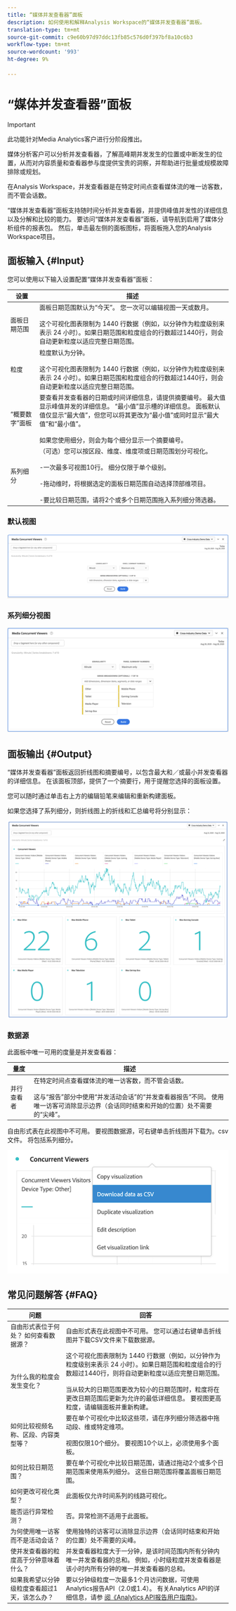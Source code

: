 ```yaml
---
title: “媒体并发查看器”面板
description: 如何使用和解释Analysis Workspace的“媒体并发查看器”面板。
translation-type: tm+mt
source-git-commit: c9e60b97d97ddc13fb85c576d0f397bf8a10c6b3
workflow-type: tm+mt
source-wordcount: '993'
ht-degree: 9%

---
```



# “媒体并发查看器”面板

>[!IMPORTANT]
>
>此功能针对Media Analytics客户进行分阶段推出。

媒体分析客户可以分析并发查看器，了解高峰期并发发生的位置或中断发生的位置，从而对内容质量和查看器参与度提供宝贵的洞察，并帮助进行批量或规模故障排除或规划。

在Analysis Workspace，并发查看器是在特定时间点查看媒体流的唯一访客数，而不管会话数。

“媒体并发查看器”面板支持随时间分析并发查看器，并提供峰值并发性的详细信息以及分解和比较的能力。  要访问“媒体并发查看器”面板，请导航到启用了媒体分析组件的报表包。 然后，单击最左侧的面板图标，将面板拖入您的Analysis Workspace项目。

## 面板输入 {#Input}

您可以使用以下输入设置配置“媒体并发查看器”面板：

| 设置 | 描述 |
|---|---|
| 面板日期范围 | 面板日期范围默认为“今天”。  您一次可以编辑视图一天或数月。 <br> <br>这个可视化图表限制为 1440 行数据（例如，以分钟作为粒度级别来表示 24 小时）。如果日期范围和粒度组合的行数超过1440行，则会自动更新粒度以适应完整日期范围。 |
| 粒度 | 粒度默认为分钟。 <br> <br>这个可视化图表限制为 1440 行数据（例如，以分钟作为粒度级别来表示 24 小时）。如果日期范围和粒度组合的行数超过1440行，则会自动更新粒度以适应完整日期范围。 |
| “概要数字”面板 | 要查看并发查看器的日期或时间详细信息，请提供摘要编号。 最大值显示峰值并发的详细信息。 “最小值”显示槽的详细信息。  面板默认值仅显示“最大值”，但您可以将其更改为“最小值”或同时显示“最大值”和“最小值”。<br><br>如果您使用细分，则会为每个细分显示一个摘要编号。 |
| 系列细分 | （可选）您可以按区段、维度、维度项或日期范围划分可视化。 <br><br>-一次最多可视图10行。 细分仅限于单个级别。<br><br>-拖动维时，将根据选定的面板日期范围自动选择顶部维项目。<br><br>-要比较日期范围，请将2个或多个日期范围拖入系列细分筛选器。 |

### 默认视图

![默认视图](assets/concurrent-viewers-default.png)


### 系列细分视图

![系列细分视图](assets/concurrent-viewers-series-breakdown.png)

## 面板输出 {#Output}

“媒体并发查看器”面板返回折线图和摘要编号，以包含最大和／或最小并发查看器的详细信息。  在该面板顶部，提供了一个摘要行，用于提醒您选择的面板设置。

您可以随时通过单击右上方的编辑铅笔来编辑和重新构建面板。

如果您选择了系列细分，则折线图上的折线和汇总编号将分别显示：

![并发查看器输出](assets/concurrent-viewers-output.png)

### 数据源

此面板中唯一可用的度量是并发查看器：

| 量度 | 描述 |
|---|---|
| 并行查看者 | 在特定时间点查看媒体流的唯一访客数，而不管会话数。<br><br>这与“报告”部分中使用“并发活动会话”的“并发查看器报告”不同。  使用唯一访客可消除显示边界（会话同时结束和开始的位置）处不需要的“尖峰”。 |

自由形式表在此视图中不可用。  要视图数据源，可右键单击折线图并下载为。csv文件。  将包括系列细分。


![并发查看器输出](assets/concurrent-viewers-download-csv.png)

## 常见问题解答 {#FAQ}

| 问题 | 回答 |
|---|---|
| 自由形式表位于何处？ 如何查看数据源？ | 自由形式表在此视图中不可用。  您可以通过右键单击折线图并下载CSV文件来下载数据源。 |
| 为什么我的粒度会发生变化？ | 这个可视化图表限制为 1440 行数据（例如，以分钟作为粒度级别来表示 24 小时）。如果日期范围和粒度组合的行数超过1440行，则将自动更新粒度以适应完整日期范围。<br><br>当从较大的日期范围更改为较小的日期范围时，粒度将在更改日期范围后更新为允许的最低详细信息。 要视图更高粒度，请编辑面板并重新构建。 |
| 如何比较视频名称、区段、内容类型等？ | 要在单个可视化中比较这些项，请在序列细分筛选器中拖动段、维或特定维项。<br><br>视图仅限10个细分。  要视图10个以上，必须使用多个面板。 |
| 如何比较日期范围？ | 要在单个可视化中比较日期范围，请通过拖动2个或多个日期范围来使用系列细分。  这些日期范围将覆盖面板日期范围。 |
| 如何更改可视化类型？ | 此面板仅允许时间系列的线路可视化。 |
| 能否运行异常检测？ | 否。异常检测不适用于此面板。 |
| 为何使用唯一访客而不是活动会话？ | 使用独特的访客可以消除显示边界（会话同时结束和开始的位置）处不需要的尖峰。 |
| 使并发查看器的粒度高于分钟意味着什么？ | 并发查看器粒度大于一分钟，是该时间范围内所有分钟内唯一并发查看器的总和。  例如，小时级粒度并发查看器是该小时内所有分钟的唯一并发查看器的总和。 |
| 如果我希望以分钟级粒度查看超过1天，该怎么办？ | 要以分钟级粒度一次最多1个月访问数据，可使用Analytics报告API（2.0或1.4）。 有关Analytics API的详细信息，请参 [阅《Analytics API报告用户指南》](https://www.adobe.io/apis/experiencecloud/analytics/docs.html#!AdobeDocs/analytics-2.0-apis/master/reporting-guide.md)。 |

<!-- For more information about Media Concurrent Viewers, visit [MA doc page]( https://url). -->
